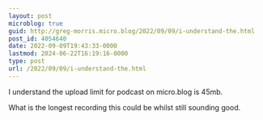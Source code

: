 ```yaml
---
layout: post
microblog: true
guid: http://greg-morris.micro.blog/2022/09/09/i-understand-the.html
post_id: 4054640
date: 2022-09-09T19:43:33-0000
lastmod: 2024-06-22T16:19:16-0000
type: post
url: /2022/09/09/i-understand-the.html
---
```

I understand the upload limit for podcast on micro.blog is 45mb. 

What is the longest recording this could be whilst still sounding good. 
